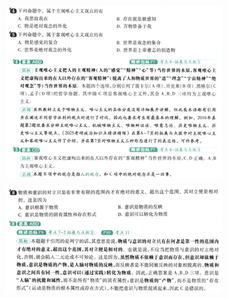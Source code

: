 ![alt text](images/image-10.png)
![alt text](images/image-13.png)

![alt text](images/image-14.png)
![alt text](images/image-15.png)
